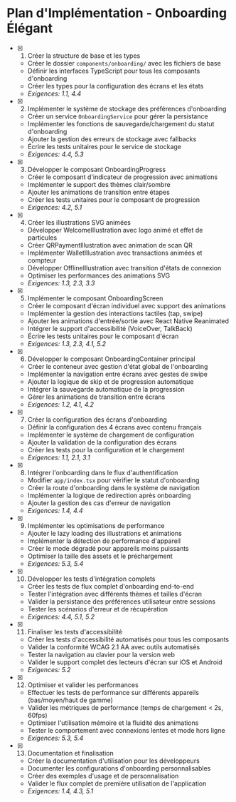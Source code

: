 # Plan d'Implémentation - Onboarding Élégant

- [x] 1. Créer la structure de base et les types





  - Créer le dossier `components/onboarding/` avec les fichiers de base
  - Définir les interfaces TypeScript pour tous les composants d'onboarding
  - Créer les types pour la configuration des écrans et les états
  - _Exigences: 1.1, 4.4_

- [x] 2. Implémenter le système de stockage des préférences d'onboarding





  - Créer un service `OnboardingService` pour gérer la persistance
  - Implémenter les fonctions de sauvegarde/chargement du statut d'onboarding
  - Ajouter la gestion des erreurs de stockage avec fallbacks
  - Écrire les tests unitaires pour le service de stockage
  - _Exigences: 4.4, 5.3_

- [x] 3. Développer le composant OnboardingProgress





  - Créer le composant d'indicateur de progression avec animations
  - Implémenter le support des thèmes clair/sombre
  - Ajouter les animations de transition entre étapes
  - Créer les tests unitaires pour le composant de progression
  - _Exigences: 4.2, 5.1_

- [x] 4. Créer les illustrations SVG animées










  - Développer WelcomeIllustration avec logo animé et effet de particules
  - Créer QRPaymentIllustration avec animation de scan QR
  - Implémenter WalletIllustration avec transactions animées et compteur
  - Développer OfflineIllustration avec transition d'états de connexion
  - Optimiser les performances des animations SVG
  - _Exigences: 1.3, 2.3, 3.3_

- [x] 5. Implémenter le composant OnboardingScreen












  - Créer le composant d'écran individuel avec support des animations
  - Implémenter la gestion des interactions tactiles (tap, swipe)
  - Ajouter les animations d'entrée/sortie avec React Native Reanimated
  - Intégrer le support d'accessibilité (VoiceOver, TalkBack)
  - Écrire les tests unitaires pour le composant d'écran
  - _Exigences: 1.3, 2.3, 4.1, 5.2_

- [x] 6. Développer le composant OnboardingContainer principal





  - Créer le conteneur avec gestion d'état global de l'onboarding
  - Implémenter la navigation entre écrans avec gestes de swipe
  - Ajouter la logique de skip et de progression automatique
  - Intégrer la sauvegarde automatique de la progression
  - Gérer les animations de transition entre écrans
  - _Exigences: 1.2, 4.1, 4.2_

- [x] 7. Créer la configuration des écrans d'onboarding














  - Définir la configuration des 4 écrans avec contenu français
  - Implémenter le système de chargement de configuration
  - Ajouter la validation de la configuration des écrans
  - Créer les tests pour la configuration et le chargement
  - _Exigences: 1.1, 2.1, 3.1_

- [x] 8. Intégrer l'onboarding dans le flux d'authentification










  - Modifier `app/index.tsx` pour vérifier le statut d'onboarding
  - Créer la route d'onboarding dans le système de navigation
  - Implémenter la logique de redirection après onboarding
  - Ajouter la gestion des cas d'erreur de navigation
  - _Exigences: 1.4, 4.4_

- [x] 9. Implémenter les optimisations de performance
  - Ajouter le lazy loading des illustrations et animations
  - Implémenter la détection de performance d'appareil
  - Créer le mode dégradé pour appareils moins puissants
  - Optimiser la taille des assets et le préchargement
  - _Exigences: 5.3, 5.4_

- [x] 10. Développer les tests d'intégration complets









  - Créer les tests de flux complet d'onboarding end-to-end
  - Tester l'intégration avec différents thèmes et tailles d'écran
  - Valider la persistance des préférences utilisateur entre sessions
  - Tester les scénarios d'erreur et de récupération
  - _Exigences: 4.4, 5.1, 5.2_

- [x] 11. Finaliser les tests d'accessibilité





  - Créer les tests d'accessibilité automatisés pour tous les composants
  - Valider la conformité WCAG 2.1 AA avec outils automatisés
  - Tester la navigation au clavier pour la version web
  - Valider le support complet des lecteurs d'écran sur iOS et Android
  - _Exigences: 5.2_

- [x] 12. Optimiser et valider les performances





  - Effectuer les tests de performance sur différents appareils (bas/moyen/haut de gamme)
  - Valider les métriques de performance (temps de chargement < 2s, 60fps)
  - Optimiser l'utilisation mémoire et la fluidité des animations
  - Tester le comportement avec connexions lentes et mode hors ligne
  - _Exigences: 5.3, 5.4_

- [x] 13. Documentation et finalisation





  - Créer la documentation d'utilisation pour les développeurs
  - Documenter les configurations d'onboarding personnalisables
  - Créer des exemples d'usage et de personnalisation
  - Valider le flux complet de première utilisation de l'application
  - _Exigences: 1.4, 4.3, 5.1_